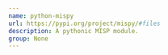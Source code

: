 ```yaml
---
name: python-mispy
url: https://pypi.org/project/mispy/#files
description: A pythonic MISP module.
group: None
---
```

